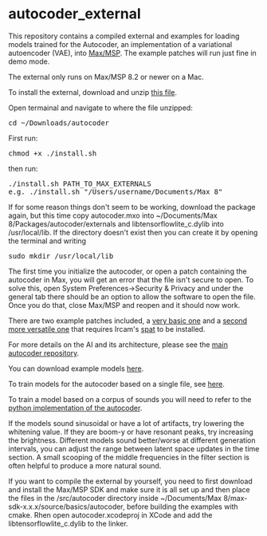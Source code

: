 # autocoder_external

This repository contains a compiled external and examples for loading models trained for the Autocoder, an implementation of a variational autoencoder (VAE), into [Max/MSP](https://cycling74.com/). The example patches will run just fine in demo mode.

The external only runs on Max/MSP 8.2 or newer on a Mac.

To install the external, download and unzip [this file](https://github.com/franzson/autocoder_external/raw/main/external/autocoder.zip).

Open termainal and navigate to where the file unzipped:
<pre>cd ~/Downloads/autocoder</pre>

First run: 
<pre>chmod +x ./install.sh</pre>

then run:
<pre>./install.sh PATH_TO_MAX_EXTERNALS
e.g. ./install.sh "/Users/username/Documents/Max 8"</pre>

If for some reason things don't seem to be working, download the package again, but this time copy autocoder.mxo into ~/Documents/Max 8/Packages/autocoder/externals and libtensorflowlite_c.dylib into /usr/local/lib. If the directory doesn't exist then you can create it by opening the terminal and writing 
<pre>sudo mkdir /usr/local/lib</pre>

The first time you initialize the autocoder, or open a patch containing the autocoder in Max, you will get an error that the file isn't secure to open. To solve this, open System Preferences->Security & Privacy and under the general tab there should be an option to allow the software to open the file. Once you do that, close Max/MSP and reopen and it should now work.

There are two example patches included, a [very basic one]() and a [second more versatile one]() that requires Ircam's [spat](https://forum.ircam.fr/projects/detail/spat/) to be installed.

For more details on the AI and its architecture, please see the [main autocoder repository](https://github.com/franzson/autocoder).

You can download example models [here](https://github.com/franzson/autocoder_models).

To train models for the autocoder based on a single file, see [here](https://github.com/franzson/autocoder_training).

To train a model based on a corpus of sounds you will need to refer to the [python implementation of the autocoder](https://github.com/franzson/autocoder).

If the models sound sinusoidal or have a lot of artifacts, try lowering the whitening value. If they are boom-y or have resonant peaks, try increasing the brightness. Different models sound better/worse at different generation intervals, you can adjust the range between latent space updates in the time section. A small scooping of the middle frequencies in the filter section is often helpful to produce a more natural sound.

If you want to compile the external by yourself, you need to first download and install the Max/MSP SDK and make sure it is all set up and then place the files in the /src/autocoder directory inside ~/Documents/Max 8/max-sdk-x.x.x/source/basics/autocoder, before building the examples with cmake. Rhen open autocoder.xcodeproj in XCode and add the libtensorflowlite_c.dylib to the linker.
